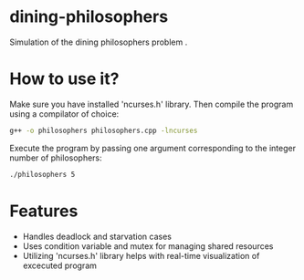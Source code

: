 # dining-philosophers
Simulation of the dining philosophers problem .
# How to use it?
Make sure you have installed 'ncurses.h' library. Then compile the program using a compilator of choice:
```bash
g++ -o philosophers philosophers.cpp -lncurses
```
Execute the program by passing one argument corresponding to the integer number of philosophers:
```bash
./philosophers 5
```
# Features
- Handles deadlock and starvation cases
- Uses condition variable and mutex for managing shared resources
- Utilizing 'ncurses.h' library helps with real-time visualization of excecuted program
